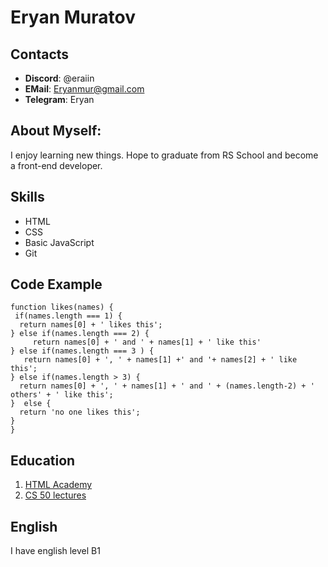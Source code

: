 # Eryan Muratov

## Contacts

- **Discord**: @eraiin
- **EMail**: Eryanmur@gmail.com
- **Telegram**: Eryan

## About Myself:

I enjoy learning new things. Hope to graduate from RS School and become a front-end developer.

## Skills

- HTML
- CSS
- Basic JavaScript
- Git

## Code Example

```
function likes(names) {
 if(names.length === 1) {
  return names[0] + ' likes this';
} else if(names.length === 2) {
     return names[0] + ' and ' + names[1] + ' like this'
} else if(names.length === 3 ) {
   return names[0] + ', ' + names[1] +' and '+ names[2] + ' like this';
} else if(names.length > 3) {
  return names[0] + ', ' + names[1] + ' and ' + (names.length-2) + ' others' + ' like this';
}  else {
  return 'no one likes this';
}
}
```

## Education

1. [HTML Academy](https://htmlacademy.ru)
2. [CS 50 lectures](https://javarush.ru/quests/QUEST_HARVARD_CS50)

## English

I have english level B1
